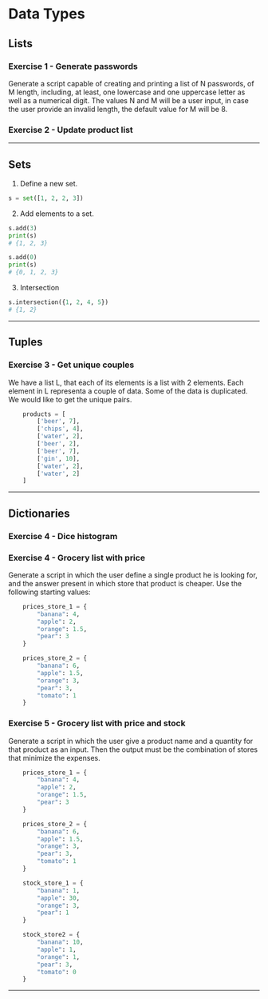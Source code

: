 # Data Types

## Lists

### Exercise 1 - Generate passwords

Generate a script capable of creating and printing a list of N passwords, of M length, including, at least, one lowercase and one uppercase letter as well as a numerical digit. The values N and M will be a user input, in case the user provide an invalid length, the default value for M will be 8.

### Exercise 2 - Update product list

---

## Sets

1. Define a new set.

```python
s = set([1, 2, 2, 3])
```

2. Add elements to a set.

```python
s.add(3)
print(s)
# {1, 2, 3}

s.add(0)
print(s)
# {0, 1, 2, 3}
```

3. Intersection

```python
s.intersection({1, 2, 4, 5})
# {1, 2}
```

---

## Tuples

### Exercise 3 - Get unique couples

We have a list L, that each of its elements is a list with 2 elements. Each element in L representa a couple of data. Some of the data is duplicated. We would like to get the unique pairs.

```python
    products = [
        ['beer', 7],
        ['chips', 4],
        ['water', 2],
        ['beer', 2],
        ['beer', 7],
        ['gin', 10],
        ['water', 2],
        ['water', 2]
    ]
```

---

## Dictionaries

### Exercise 4 - Dice histogram



### Exercise 4 - Grocery list with price

Generate a script in which the user define a single product he is looking for, and the answer present in which store that product is cheaper. Use the following starting values:

```python
    prices_store_1 = {
        "banana": 4,
        "apple": 2,
        "orange": 1.5,
        "pear": 3
    }

    prices_store_2 = {
        "banana": 6,
        "apple": 1.5,
        "orange": 3,
        "pear": 3,
        "tomato": 1
    }
```

### Exercise 5 - Grocery list with price and stock

Generate a script in which the user give a product name and a quantity for that product as an input. Then the output must be the combination of stores that minimize the expenses.

```python
    prices_store_1 = {
        "banana": 4,
        "apple": 2,
        "orange": 1.5,
        "pear": 3
    }

    prices_store_2 = {
        "banana": 6,
        "apple": 1.5,
        "orange": 3,
        "pear": 3,
        "tomato": 1
    }

    stock_store_1 = {
        "banana": 1,
        "apple": 30,
        "orange": 3,
        "pear": 1
    }

    stock_store2 = {
        "banana": 10,
        "apple": 1,
        "orange": 1,
        "pear": 3,
        "tomato": 0
    }
```

---

